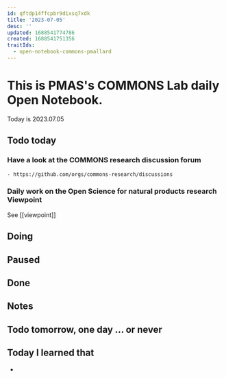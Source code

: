 ```yaml
---
id: qftdp14ffcpbr9dixsq7xdk
title: '2023-07-05'
desc: ''
updated: 1688541774786
created: 1688541751356
traitIds:
  - open-notebook-commons-pmallard
---
```


# This is PMAS's COMMONS Lab daily Open Notebook.

Today is 2023.07.05

## Todo today

### Have a look at the COMMONS research discussion forum
    - https://github.com/orgs/commons-research/discussions

### Daily work on the Open Science for natural products research Viewpoint

See [[viewpoint]]




###
###

## Doing

## Paused

## Done

## Notes

## Todo tomorrow, one day ... or never 


###
###


## Today I learned that

- 